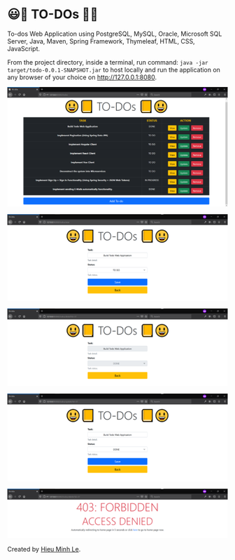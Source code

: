 # 😃📒 TO-DOs 📒😃
To-dos Web Application using PostgreSQL, MySQL, Oracle, Microsoft SQL Server, Java, Maven, Spring Framework, Thymeleaf, HTML, CSS, JavaScript.

From the project directory, inside a terminal, run command: `java -jar target/todo-0.0.1-SNAPSHOT.jar` to host locally and run the application on any browser of your choice on http://127.0.0.1:8080.

![img.png](img.png)

![img_1.png](img_1.png)

![img_2.png](img_2.png)

![img_3.png](img_3.png)

![img_4.png](img_4.png)

Created by [Hieu Minh Le](https://www.facebook.com/hieuprogrammer).
